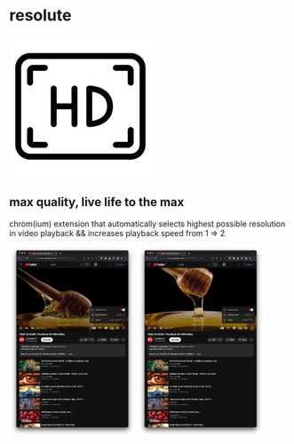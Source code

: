 # resolute

<img title="hd" alt="hd" height="256" width="256" src="resolute.png">

## max quality, live life to the max

chrom(ium) extension that automatically selects highest possible resolution in video playback && increases playback speed from 1 => 2

<p>
  <img title="youtube-1" alt="youtube-1" width="45%" src="screenshots/youtube_1.png">
  <img title="youtube-2" alt="youtube-2" width="45%" src="screenshots/youtube_2.png">
</p>

